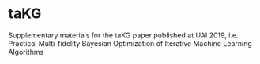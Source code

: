 # taKG
Supplementary materials for the taKG paper published at UAI 2019, i.e.
Practical Multi-fidelity Bayesian Optimization of Iterative Machine Learning Algorithms

